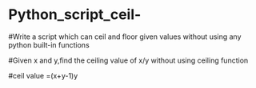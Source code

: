 # Python_script_ceil-

#Write a script which can ceil and floor given values without using any python built-in functions

#Given x and y,find the ceiling value of x/y without using ceiling function

#ceil value =(x+y-1)y
